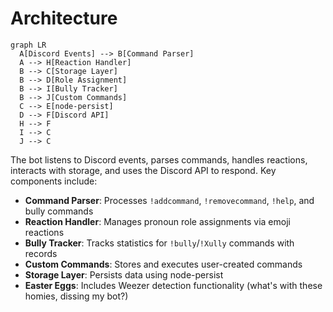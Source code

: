 # Architecture

```mermaid
graph LR
  A[Discord Events] --> B[Command Parser]
  A --> H[Reaction Handler]
  B --> C[Storage Layer]
  B --> D[Role Assignment]
  B --> I[Bully Tracker]
  B --> J[Custom Commands]
  C --> E[node-persist]
  D --> F[Discord API]
  H --> F
  I --> C
  J --> C
```

The bot listens to Discord events, parses commands, handles reactions, interacts with storage, and uses the Discord API to respond. Key components include:

- **Command Parser**: Processes `!addcommand`, `!removecommand`, `!help`, and bully commands
- **Reaction Handler**: Manages pronoun role assignments via emoji reactions
- **Bully Tracker**: Tracks statistics for `!bully`/`!Xully` commands with records
- **Custom Commands**: Stores and executes user-created commands
- **Storage Layer**: Persists data using node-persist
- **Easter Eggs**: Includes Weezer detection functionality (what's with these homies, dissing my bot?)
```
